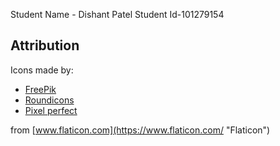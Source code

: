 Student Name - Dishant Patel
Student Id-101279154


## Attribution

Icons made by:
* [FreePik](https://www.flaticon.com/authors/freepik "FreePik")
* [Roundicons](https://www.flaticon.com/authors/roundicons "Roundicons")
* [Pixel perfect](https://www.flaticon.com/authors/pixel-perfect "Pixel perfect")

from [www.flaticon.com](https://www.flaticon.com/ "Flaticon")

